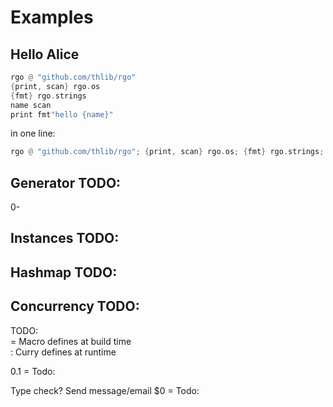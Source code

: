 # Examples

## Hello Alice

```rust
rgo @ "github.com/thlib/rgo"
{print, scan} rgo.os
{fmt} rgo.strings
name scan
print fmt"hello {name}"
```

in one line:
```rust
rgo @ "github.com/thlib/rgo"; {print, scan} rgo.os; {fmt} rgo.strings; name scan; print fmt"hello {name}"
```

## Generator TODO:
0-

## Instances TODO:


## Hashmap TODO:


## Concurrency TODO:


TODO:  
= Macro defines at build time  
: Curry defines at runtime  

$0.$1 = Todo:  

Type check?  Send message/email $0 = Todo:  

  

